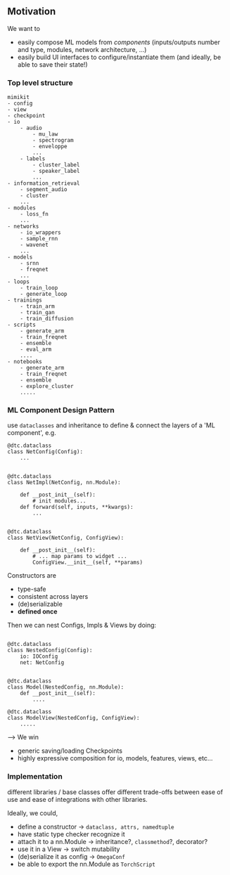 ## Motivation

We want to
    
- easily compose ML models from *components* (inputs/outputs number and type, modules, network architecture, ...)   
- easily build UI interfaces to configure/instantiate them (and ideally, be able to save their state!)
    
### Top level structure

```
mimikit
- config
- view
- checkpoint
- io
    - audio
        - mu_law
        - spectrogram
        - enveloppe
        ...
    - labels
        - cluster_label
        - speaker_label
        ...
- information_retrieval
    - segment_audio
    - cluster
    ...
- modules
    - loss_fn
    ...
- networks
    - io_wrappers
    - sample_rnn
    - wavenet
    ...
- models
    - srnn
    - freqnet
    ...
- loops
    - train_loop
    - generate_loop
- trainings
    - train_arm
    - train_gan
    - train_diffusion
- scripts
    - generate_arm
    - train_freqnet
    - ensemble
    - eval_arm
    ....
- notebooks
    - generate_arm
    - train_freqnet
    - ensemble
    - explore_cluster
    .....
```

### ML Component Design Pattern

use `dataclasses` and inheritance to define & connect the layers of a 'ML component', e.g.

```
@dtc.dataclass
class NetConfig(Config):
    ...
    

@dtc.dataclass
class NetImpl(NetConfig, nn.Module):
    
    def __post_init__(self):
        # init modules...
    def forward(self, inputs, **kwargs):
        ...
    

@dtc.dataclass
class NetView(NetConfig, ConfigView):

    def __post_init__(self):
        # ... map params to widget ...
        ConfigView.__init__(self, **params)
```

Constructors are
- type-safe
- consistent across layers
- (de)serializable
- **defined once**
        
Then we can nest Configs, Impls & Views by doing:

```

@dtc.dataclass
class NestedConfig(Config):
    io: IOConfig
    net: NetConfig
    

@dtc.dataclass
class Model(NestedConfig, nn.Module):
    def __post_init__(self):
        ....
        
@dtc.dataclass
class ModelView(NestedConfig, ConfigView):
    ..... 
```

--> We win
- generic saving/loading Checkpoints
- highly expressive composition for io, models, features, views, etc...


### Implementation

different libraries / base classes offer different trade-offs between ease of use and ease of integrations with other libraries.

Ideally, we could,
- define a constructor -> `dataclass, attrs, namedtuple`
- have static type checker recognize it 
- attach it to a nn.Module -> inheritance?, `classmethod`?, decorator?
- use it in a View -> switch mutability
- (de)serialize it as config -> `OmegaConf`
- be able to export the nn.Module as `TorchScript`
